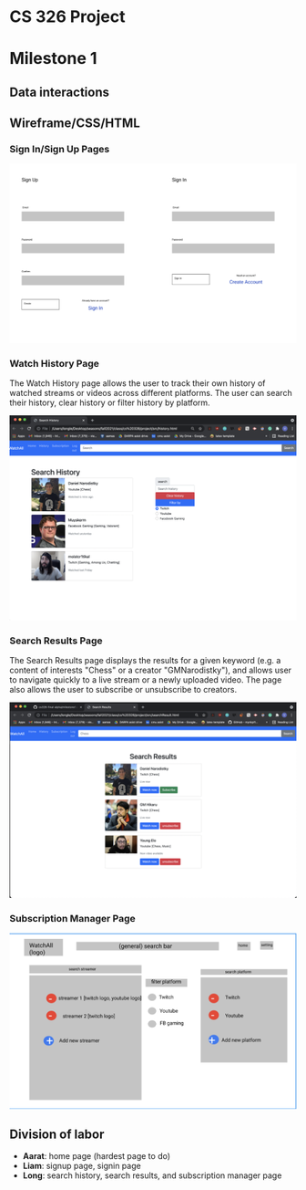 # CS 326 Project
# Milestone 1

## Data interactions

## Wireframe/CSS/HTML

### Sign In/Sign Up Pages
![Sign In, Sign Up](/docs/images/SignInSignUpLayout.png "Basic sign in/sign up page")

### Watch History Page

The Watch History page allows the user to track their own history of watched streams or videos across different platforms. The user can search their history, clear history or filter history by platform.


![search_hist_html](/docs/images/hist_html.png)


### Search Results Page

The Search Results page displays the results for a given keyword (e.g. a content of interests "Chess" or a creator "GMNarodistky"), and allows user to navigate quickly to a live stream or a newly uploaded video. The page also allows the user to subscribe or unsubscribe to creators. 

![search_results](/docs/images/search_res.png)

### Subscription Manager Page

![subscription_manager](/docs/images/subscriptionPage.png)

## Division of labor

- **Aarat**: home page (hardest page to do)
- **Liam**: signup page, signin page
- **Long**: search history, search results, and subscription manager page
